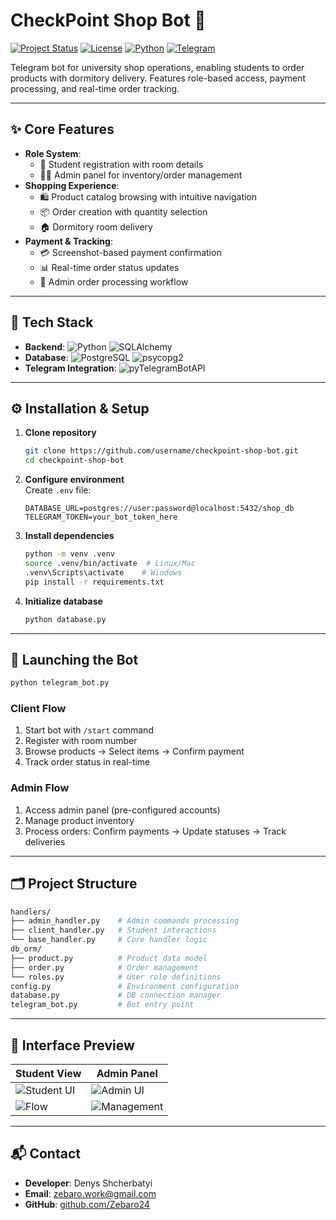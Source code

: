 # CheckPoint Shop Bot 🛒

[![Project Status](https://img.shields.io/badge/Status-Finished-blue)]()
[![License](https://img.shields.io/badge/License-MIT-blue.svg)](LICENSE)
[![Python](https://img.shields.io/badge/Python-3.x-%233776AB?logo=python)](https://python.org/)
[![Telegram](https://img.shields.io/badge/Telegram_Bot_API-4.23.0-%2326A5E4?logo=telegram)](https://core.telegram.org/bots/api)

Telegram bot for university shop operations, enabling students to order products with dormitory delivery. Features role-based access, payment processing, and real-time order tracking.

---

## ✨ Core Features
- **Role System**:
    - 👤 Student registration with room details
    - 👨‍💼 Admin panel for inventory/order management
- **Shopping Experience**:
    - 🛍️ Product catalog browsing with intuitive navigation
    - 📦 Order creation with quantity selection
    - 🏠 Dormitory room delivery
- **Payment & Tracking**:
    - 💳 Screenshot-based payment confirmation
    - 📊 Real-time order status updates
    - 🔄 Admin order processing workflow

---

## 🧰 Tech Stack
- **Backend**: 
  ![Python](https://img.shields.io/badge/Python-3.x-3776AB?logo=python)
  ![SQLAlchemy](https://img.shields.io/badge/SQLAlchemy-2.0.36-1C1C1C?logo=python)
- **Database**: 
  ![PostgreSQL](https://img.shields.io/badge/PostgreSQL-16.3-4169E1?logo=postgresql)
  ![psycopg2](https://img.shields.io/badge/psycopg2-2.9.10-1C1C1C)
- **Telegram Integration**: 
  ![pyTelegramBotAPI](https://img.shields.io/badge/pyTelegramBotAPI-4.23.0-26A5E4?logo=telegram)

---

## ⚙️ Installation & Setup

1. **Clone repository**
   ```bash
   git clone https://github.com/username/checkpoint-shop-bot.git
   cd checkpoint-shop-bot
   ```

2. **Configure environment**  
   Create `.env` file:
   ```env
   DATABASE_URL=postgres://user:password@localhost:5432/shop_db
   TELEGRAM_TOKEN=your_bot_token_here
   ```

3. **Install dependencies**
   ```bash
   python -m venv .venv
   source .venv/bin/activate  # Linux/Mac
   .venv\Scripts\activate    # Windows
   pip install -r requirements.txt
   ```

4. **Initialize database**
   ```bash
   python database.py
   ```

---

## 🚀 Launching the Bot

```bash
python telegram_bot.py
```

### Client Flow
1. Start bot with `/start` command
2. Register with room number
3. Browse products → Select items → Confirm payment
4. Track order status in real-time

### Admin Flow
1. Access admin panel (pre-configured accounts)
2. Manage product inventory
3. Process orders: Confirm payments → Update statuses → Track deliveries

---

## 🗂️ Project Structure
```bash
handlers/
├── admin_handler.py    # Admin commands processing
├── client_handler.py   # Student interactions
└── base_handler.py     # Core handler logic
db_orm/
├── product.py          # Product data model
├── order.py            # Order management
└── roles.py            # User role definitions
config.py               # Environment configuration
database.py             # DB connection manager
telegram_bot.py         # Bot entry point
```

---

## 📸 Interface Preview
| Student View | Admin Panel |
|--------------|-------------|
| ![Student UI](https://placehold.co/300x150/3d5a80/ffffff?text=Student+Dashboard) | ![Admin UI](https://placehold.co/300x150/293241/ffffff?text=Admin+Dashboard) |
| ![Flow](https://placehold.co/300x150/98c1d9/000000?text=Course+Progress) | ![Management](https://placehold.co/300x150/ee6c4d/ffffff?text=User+Management) |


---

## 📬 Contact
- **Developer**: Denys Shcherbatyi
- **Email**: zebaro.work@gmail.com
- **GitHub**: [github.com/Zebaro24](https://github.com/Zebaro24)